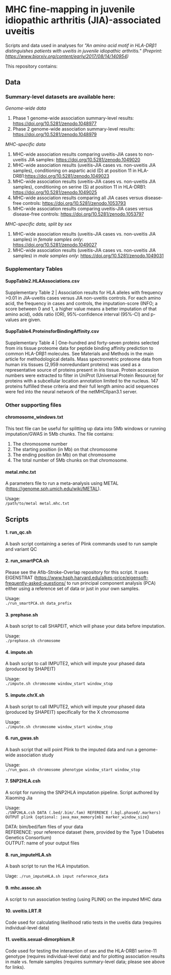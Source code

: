 # MHC fine-mapping in juvenile idiopathic arthritis (JIA)-associated uveitis

Scripts and data used in analyses for *"An amino acid motif in HLA-DRβ1 distinguishes patients with uveitis in juvenile idiopathic arthritis." (Preprint: https://www.biorxiv.org/content/early/2017/08/14/140954)*

This repository contains:

## Data

### Summary-level datasets are available here: 
 
 *Genome-wide data*
 1. Phase 1 genome-wide association summary-level results: https://doi.org/10.5281/zenodo.1048977   
 2. Phase 2 genome-wide association summary-level results: https://doi.org/10.5281/zenodo.1048979
 
  *MHC-specific data*
 1. MHC-wide association results comparing uveitis-JIA cases to non-uveitis JIA samples: https://doi.org/10.5281/zenodo.1049020   
 2. MHC-wide association results (uveitis-JIA cases vs. non-uveitis JIA samples), conditioning on aspartic acid (D) at position 11 in HLA-DRB1:https://doi.org/10.5281/zenodo.1049023
 3. MHC-wide association results (uveitis-JIA cases vs. non-uveitis JIA samples), conditioning on serine (S) at position 11 in HLA-DRB1: https://doi.org/10.5281/zenodo.1049025
 4. MHC-wide association results comparing all JIA cases versus disease-free controls: https://doi.org/10.5281/zenodo.1053793
 5. MHC-wide association results comparing uveitis-JIA cases versus disease-free controls: https://doi.org/10.5281/zenodo.1053797

   *MHC-specific data, split by sex*
 1. MHC-wide association results (uveitis-JIA cases vs. non-uveitis JIA samples) in *female samples only*: https://doi.org/10.5281/zenodo.1049027   
 2. MHC-wide association results (uveitis-JIA cases vs. non-uveitis JIA samples) in *male samples only*: https://doi.org/10.5281/zenodo.1049031
 
### Supplementary Tables

#### SuppTable2.HLAAssociations.csv
Supplementary Table 2 | Association results for HLA alleles with frequency >0.01 in JIA-uveitis cases versus JIA non-uveitis controls. For each amino acid, the frequency in cases and controls, the imputation-score (INFO; a score between 0 and 1, a higher value means a better imputation of that amino acid), odds ratio (OR), 95%-confidence interval (95%-CI) and p-values are given. 

#### SuppTable4.ProteinsforBindingAffinity.csv
Supplementary Table 4 | One-hundred and forty-seven proteins selected from iris tissue proteome data for peptide binding affinity prediction to common HLA-DRβ1 molecules. See Materials and Methods in the main article for methodological details. Mass spectrometric proteome data from human iris tissues (2,959 nonredundant proteins) was used as a representative source of proteins present in iris tissue. Protein accession numbers were extracted to filter in UniProt (Universal Protein Resource) for proteins with a subcellular location annotation limited to the nucleus. 147 proteins fulfilled these criteria and their full length amino acid sequences were fed into the neural network of the netMHCIIpan3.1 server.

### Other supporting files

#### chromosome_windows.txt
This text file can be useful for splitting up data into 5Mb windows or running imputation/GWAS in 5Mb chunks. The file contains:
 1. The chromosome number
 2. The starting position (in Mb) on that chromosome
 3. The ending position (in Mb) on that chromosome
 4. The total number of 5Mb chunks on that chromosome.

#### metal.mhc.txt
A parameters file to run a meta-analysis using METAL (https://genome.sph.umich.edu/wiki/METAL).

Usage:   
```/path/to/metal metal.mhc.txt```

## Scripts

#### 1. run_qc.sh    
A bash script containing a series of Plink commands used to run sample and variant QC

#### 2. run_smartPCA.sh
Please see the Afib-Stroke-Overlap repository for this script. It uses EIGENSTRAT (https://www.hsph.harvard.edu/alkes-price/eigensoft-frequently-asked-questions/ to run principal component analysis (PCA) either using a reference set of data or just in your own samples.

Usage:   
```./run_smartPCA.sh data_prefix```

#### 3. prephase.sh
A bash script to call SHAPEIT, which will phase your data before imputation.

Usage:   
```./prephase.sh chromosome```

#### 4. impute.sh
A bash script to call IMPUTE2, which will impute your phased data (produced by SHAPEIT)

Usage:   
```./impute.sh chromosome window_start window_stop```

#### 5. impute.chrX.sh
A bash script to call IMPUTE2, which will impute your phased data (produced by SHAPEIT) specifically for the X chromosome

Usage:   
```./impute.sh chromosome window_start window_stop```

#### 6. run_gwas.sh
A bash script that will point Plink to the imputed data and run a genome-wide association study

Usage:   
```./run_gwas.sh chromosome phenotype window_start window_stop```

#### 7. SNP2HLA.csh
A script for running the SNP2HLA imputation pipeline. Script authored by Xiaoming Jia

Usage:  
```./SNP2HLA.csh DATA (.bed/.bim/.fam) REFERENCE (.bgl.phased/.markers) OUTPUT plink {optional: java_max_memory[mb] marker_window_size}```

DATA: bim/bed/fam files of your data   
REFERENCE: your reference dataset (here, provided by the Type 1 Diabetes Genetics Consortium)   
OUTPUT: name of your output files    

#### 8. run_imputeHLA.sh
A bash script to run the HLA imputation.

Uage:
```./run_imputeHLA.sh input reference_data```

#### 9. mhc.assoc.sh
A script to run association testing (using PLINK) on the imputed MHC data

#### 10. uveitis.LRT.R
Code used for calculating likelihood ratio tests in the uveitis data (requires individual-level data)

#### 11. uveitis.sexual-dimorphism.R
Code used for testing the interaction of sex and the HLA-DRB1 serine-11 genotype (requires individual-level data) and for plotting association results in male vs. female samples (requires summary-level data; please see above for links).


